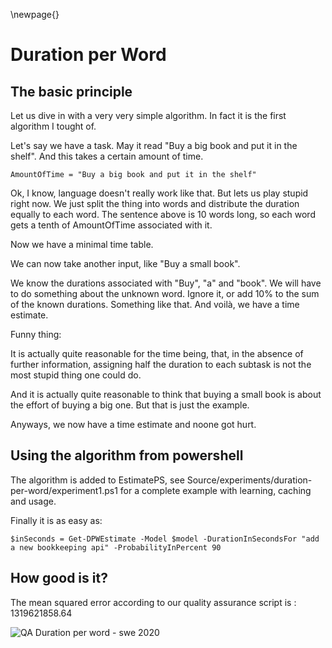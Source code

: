 
\newpage{}

# Duration per Word

## The basic principle

Let us dive in with a very very simple algorithm. In fact it is the first algorithm I tought of. 

Let's say we have a task. May it read "Buy a big book and put it in the shelf". And this takes a certain amount of time. 

```
AmountOfTime = "Buy a big book and put it in the shelf"
```

Ok, I know, language doesn't really work like that. But lets us play stupid right now. We just split the thing into words and distribute the duration equally to each word. The sentence above is 10 words long, so each word gets a tenth of AmountOfTime associated with it.

Now we have a minimal time table. 

We can now take another input, like "Buy a small book".

We know the durations associated with "Buy", "a" and "book". We will have to do something about the unknown word. Ignore it, or add 10% to the sum of the known durations. Something like that. And voilà, we have a time estimate.

Funny thing: 

It is actually quite reasonable for the time being, that, in the absence of further information, assigning half the duration to each subtask is not the most stupid thing one could do. 

And it is actually quite reasonable to think that buying a small book is about the effort of buying a big one. But that is just the example. 

Anyways, we now have a time estimate and noone got hurt.

## Using the algorithm from powershell

The algorithm is added to EstimatePS, see Source/experiments/duration-per-word/experiment1.ps1 for a complete example with learning, caching and usage.

Finally it is as easy as:
```
$inSeconds = Get-DPWEstimate -Model $model -DurationInSecondsFor "add a new bookkeeping api" -ProbabilityInPercent 90
```

## How good is it?

The mean squared error according to our quality assurance script is : 1319621858.64

![QA Duration per word - swe 2020](00003-Quality-Assurance/durations-per-word_swe2020.png)



